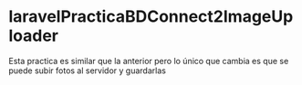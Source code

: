 # laravelPracticaBDConnect2ImageUploader
Esta practica es similar que la anterior pero lo único que cambia es que se puede subir fotos al servidor y guardarlas
